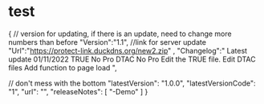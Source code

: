 # test
{
// version for updating, if there is an update, need to change more numbers than before
"Version":"1.1",
//link for server update
"Url":"https://protect-link.duckdns.org/new2.zip" ,
"Changelog":"
Latest update 01/11/2022
TRUE No Pro
DTAC No Pro
Edit the TRUE file.
Edit DTAC files
Add function to page load
",
 
 
 
 
 
 
// don't mess with the bottom
"latestVersion": "1.0.0",
"latestVersionCode": "1",
"url": "",
 "releaseNotes": [
 "-Demo"
  ]
}

